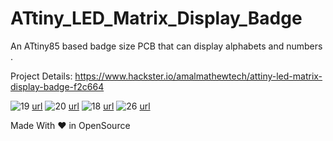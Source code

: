 # ATtiny_LED_Matrix_Display_Badge
An ATtiny85 based badge size PCB that can display alphabets and numbers .

Project Details: https://www.hackster.io/amalmathewtech/attiny-led-matrix-display-badge-f2c664



![19](https://user-images.githubusercontent.com/26376366/94465208-2f6ced00-01dd-11eb-80aa-6d8057d27d90.png)
[url](https://twitter.com/Hacksterio/status/1091351536943415298)
![20](https://user-images.githubusercontent.com/26376366/94465231-35fb6480-01dd-11eb-8ae9-2e792ac3ab64.png)
[url](https://twitter.com/amalmathewtech/status/1158927944246366209)
![18](https://user-images.githubusercontent.com/26376366/94465239-398eeb80-01dd-11eb-856e-e2afd41c67e0.png)
[url](https://twitter.com/MicrochipMakes/status/1091068308395307015)
![26](https://user-images.githubusercontent.com/26376366/94465245-3b58af00-01dd-11eb-9ef1-0e5403b04c12.png)
[url](https://twitter.com/MicrochipMakes/status/1305969818621882375)


Made With ❤ in OpenSource
